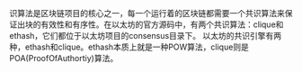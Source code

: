 识算法是区块链项目的核心之一，每一个运行着的区块链都需要一个共识算法来保证出块的有效性和有序性。在以太坊的官方源码中，有两个共识算法：clique和ethash，它们都位于以太坊项目的consensus目录下。
以太坊的共识引擎有两种，ethash和clique。ethash本质上就是一种POW算法，clique则是POA(ProofOfAuthortiy)算法。